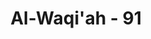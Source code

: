 ---
title: "Al-Waqi'ah - 91"
no: 91
arabic_no: ٩١
ayah: فَسَلٰمٌ لَّكَ مِنْ اَصْحٰبِ الْيَمِيْنِۗ  
translation: "maka, “Salam bagimu (wahai) dari golongan kanan!” (sambut malaikat)."
tafsir: "lihat ayat 88"
---